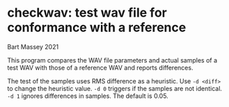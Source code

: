 # checkwav: test wav file for conformance with a reference
Bart Massey 2021

This program compares the WAV file parameters and actual
samples of a test WAV with those of a reference WAV
and reports differences.

The test of the samples uses RMS difference as a
heuristic. Use `-d <diff>` to change the heuristic value.
`-d 0` triggers if the samples are not identical.  `-d 1`
ignores differences in samples. The default is 0.05.
